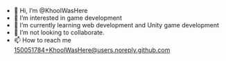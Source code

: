 - 👋 Hi, I’m @KhoolWasHere
- 👀 I’m interested in game development
- 🌱 I’m currently learning web development and Unity game development
- 💞️ I’m not looking to collaborate.
- 📫 How to reach me 150051784+KhoolWasHere@users.noreply.github.com
